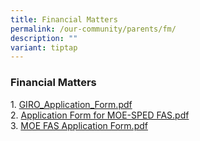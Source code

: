 ```yaml
---
title: Financial Matters
permalink: /our-community/parents/fm/
description: ""
variant: tiptap
---
```

<h3>Financial Matters</h3>
<p>1. <a href="/files/GIRO_Application_Form.pdf" rel="noopener noreferrer nofollow" target="_blank">GIRO_Application_Form.pdf</a>
<br>2. <a href="/files/Application%20Form%20for%20MOE-SPED%20FAS.pdf" rel="noopener noreferrer nofollow" target="_blank">Application Form for MOE-SPED FAS.pdf</a>
<br>3. <a href="/files/MOE_FAS_Application_Form_2025.pdf" rel="noopener nofollow" target="_blank">MOE FAS Application Form.pdf</a>
<br>
</p>
